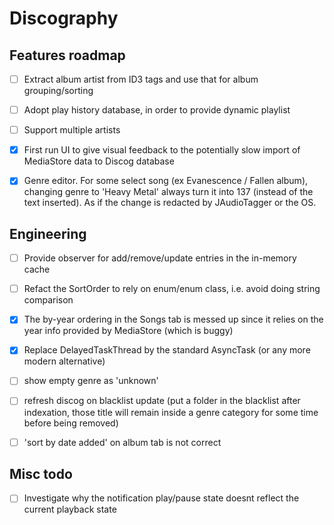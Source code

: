 # Discography

## Features roadmap

- [ ] Extract album artist from ID3 tags and use that for album grouping/sorting

- [ ] Adopt play history database, in order to provide dynamic playlist

- [ ] Support multiple artists

- [x] First run UI to give visual feedback to the potentially slow import of MediaStore data to Discog database
 
- [x] Genre editor.
  For some select song (ex Evanescence / Fallen album), changing genre to 'Heavy Metal' always turn it into 137 (instead of the text inserted).
  As if the change is redacted by JAudioTagger or the OS.

## Engineering

- [ ] Provide observer for add/remove/update entries in the in-memory cache

- [ ] Refact the SortOrder to rely on enum/enum class, i.e. avoid doing string comparison

- [x] The by-year ordering in the Songs tab is messed up since it relies on the year info provided by MediaStore (which is buggy)

- [x] Replace DelayedTaskThread by the standard AsyncTask (or any more modern alternative)

- [ ] show empty genre as 'unknown'

- [ ] refresh discog on blacklist update (put a folder in the blacklist after indexation, those title will remain inside a genre category for some time before being removed)

- [ ] 'sort by date added' on album tab is not correct

## Misc todo

- [ ]  Investigate why the notification play/pause state doesnt reflect the current playback state

